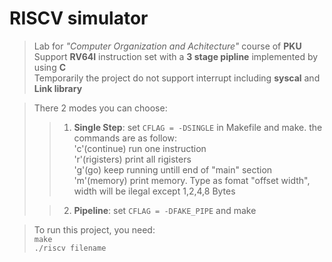 # RISCV simulator
>Lab for  *"Computer Organization and Achitecture"* course of **PKU**  \
>Support **RV64I** instruction set with a **3 stage pipline** implemented by using **C**  \
>Temporarily the  project do not support interrupt including **syscal** and **Link library**

>There 2 modes you can choose:
>>1. **Single Step**:  set ```CFLAG = -DSINGLE``` in Makefile and make. the commands are as follow:  \
>>'c'(continue) run one instruction  \
>>'r'(rigisters) print all rigisters  \
>>'g'(go) keep running untill end of "main" section  \
>>'m'(memory) print memory. Type as fomat "offset width", width will be ilegal except 1,2,4,8 Bytes
>
>>2. **Pipeline**: set ```CFLAG = -DFAKE_PIPE``` and make

>To run this project, you need:\
>```make```\
>```./riscv filename```
